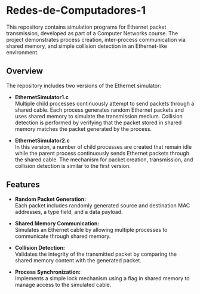 # Redes-de-Computadores-1

This repository contains simulation programs for Ethernet packet transmission, developed as part of a Computer Networks course. The project demonstrates process creation, inter-process communication via shared memory, and simple collision detection in an Ethernet-like environment.

## Overview

The repository includes two versions of the Ethernet simulator:

- **EthernetSimulator1.c**  
  Multiple child processes continuously attempt to send packets through a shared cable. Each process generates random Ethernet packets and uses shared memory to simulate the transmission medium. Collision detection is performed by verifying that the packet stored in shared memory matches the packet generated by the process.

- **EthernetSimulator2.c**  
  In this version, a number of child processes are created that remain idle while the parent process continuously sends Ethernet packets through the shared cable. The mechanism for packet creation, transmission, and collision detection is similar to the first version.

## Features

- **Random Packet Generation:**  
  Each packet includes randomly generated source and destination MAC addresses, a type field, and a data payload.

- **Shared Memory Communication:**  
  Simulates an Ethernet cable by allowing multiple processes to communicate through shared memory.

- **Collision Detection:**  
  Validates the integrity of the transmitted packet by comparing the shared memory content with the generated packet.

- **Process Synchronization:**  
  Implements a simple lock mechanism using a flag in shared memory to manage access to the simulated cable.
